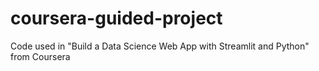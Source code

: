 # coursera-guided-project
Code used in "Build a Data Science Web App with Streamlit and Python" from Coursera
